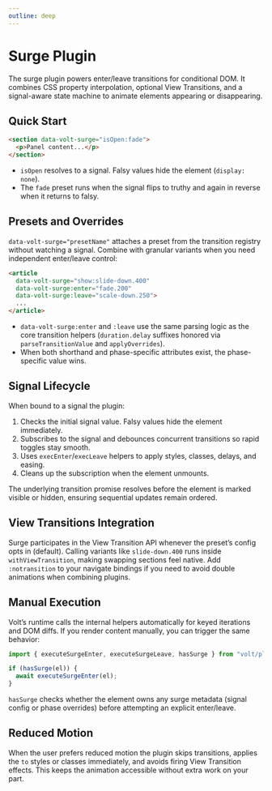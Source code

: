 ```yaml
---
outline: deep
---
```


# Surge Plugin

The surge plugin powers enter/leave transitions for conditional DOM. It combines CSS property interpolation, optional
View Transitions, and a signal-aware state machine to animate elements appearing or disappearing.

## Quick Start

```html
<section data-volt-surge="isOpen:fade">
  <p>Panel content...</p>
</section>
```

- `isOpen` resolves to a signal. Falsy values hide the element (`display: none`).
- The `fade` preset runs when the signal flips to truthy and again in reverse when it returns to falsy.

## Presets and Overrides

`data-volt-surge="presetName"` attaches a preset from the transition registry without watching a signal. Combine with
granular variants when you need independent enter/leave control:

```html
<article
  data-volt-surge="show:slide-down.400"
  data-volt-surge:enter="fade.200"
  data-volt-surge:leave="scale-down.250">
  ...
</article>
```

- `data-volt-surge:enter` and `:leave` use the same parsing logic as the core transition helpers (`duration.delay`
  suffixes honored via `parseTransitionValue` and `applyOverrides`).
- When both shorthand and phase-specific attributes exist, the phase-specific value wins.

## Signal Lifecycle

When bound to a signal the plugin:

1. Checks the initial signal value. Falsy values hide the element immediately.
2. Subscribes to the signal and debounces concurrent transitions so rapid toggles stay smooth.
3. Uses `execEnter`/`execLeave` helpers to apply styles, classes, delays, and easing.
4. Cleans up the subscription when the element unmounts.

The underlying transition promise resolves before the element is marked visible or hidden, ensuring sequential updates
remain ordered.

## View Transitions Integration

Surge participates in the View Transition API whenever the preset’s config opts in (default). Calling variants like
`slide-down.400` runs inside `withViewTransition`, making swapping sections feel native. Add `:notransition` to your
navigate bindings if you need to avoid double animations when combining plugins.

## Manual Execution

Volt’s runtime calls the internal helpers automatically for keyed iterations and DOM diffs. If you render content
manually, you can trigger the same behavior:

```ts
import { executeSurgeEnter, executeSurgeLeave, hasSurge } from "volt/plugins/surge";

if (hasSurge(el)) {
  await executeSurgeEnter(el);
}
```

`hasSurge` checks whether the element owns any surge metadata (signal config or phase overrides) before attempting an
explicit enter/leave.

## Reduced Motion

When the user prefers reduced motion the plugin skips transitions, applies the `to` styles or classes immediately, and
avoids firing View Transition effects. This keeps the animation accessible without extra work on your part.
